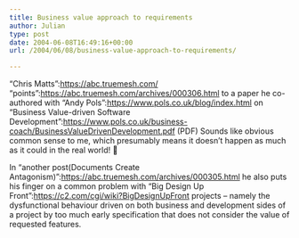 ```yaml
---
title: Business value approach to requirements
author: Julian
type: post
date: 2004-06-08T16:49:16+00:00
url: /2004/06/08/business-value-approach-to-requirements/

---
```

&#8220;Chris Matts&#8221;:https://abc.truemesh.com/ &#8220;points&#8221;:https://abc.truemesh.com/archives/000306.html to a paper he co-authored with &#8220;Andy Pols&#8221;:https://www.pols.co.uk/blog/index.html on &#8220;Business Value-driven Software Development&#8221;:https://www.pols.co.uk/business-coach/BusinessValueDrivenDevelopment.pdf (PDF) Sounds like obvious common sense to me, which presumably means it doesn&#8217;t happen as much as it could in the real world! 🙂

In &#8220;another post(Documents Create Antagonism)&#8221;:https://abc.truemesh.com/archives/000305.html he also puts his finger on a common problem with &#8220;Big Design Up Front&#8221;:https://c2.com/cgi/wiki?BigDesignUpFront projects &#8211; namely the dysfunctional behaviour driven on both business and development sides of a project by too much early specification that does not consider the value of requested features.